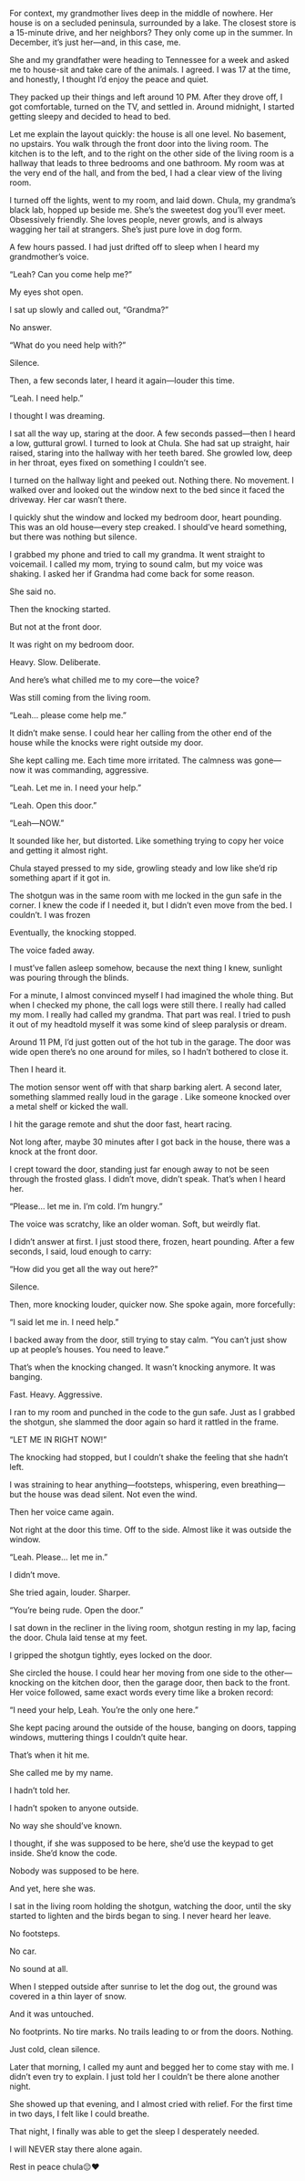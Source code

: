 

For context, my grandmother lives deep in the middle of nowhere. Her house is on a secluded peninsula, surrounded by a lake. The closest store is a 15-minute drive, and her neighbors? They only come up in the summer. In December, it’s just her—and, in this case, me.

She and my grandfather were heading to Tennessee for a week and asked me to house-sit and take care of the animals. I agreed. I was 17 at the time, and honestly, I thought I’d enjoy the peace and quiet.

They packed up their things and left around 10 PM. After they drove off, I got comfortable, turned on the TV, and settled in. Around midnight, I started getting sleepy and decided to head to bed.

Let me explain the layout quickly: the house is all one level. No basement, no upstairs. You walk through the front door into the living room. The kitchen is to the left, and to the right on the other side of the living room is a hallway that leads to three bedrooms and one bathroom. My room was at the very end of the hall, and from the bed, I had a clear view of the living room.

I turned off the lights, went to my room, and laid down. Chula, my grandma’s black lab, hopped up beside me. She’s the sweetest dog you’ll ever meet. Obsessively friendly. She loves people, never growls, and is always wagging her tail at strangers. She’s just pure love in dog form.

A few hours passed. I had just drifted off to sleep when I heard my grandmother’s voice.

“Leah? Can you come help me?”

My eyes shot open.

I sat up slowly and called out, “Grandma?”

No answer.

“What do you need help with?”

Silence.

Then, a few seconds later, I heard it again—louder this time.

“Leah. I need help.”

I thought I was dreaming.

I sat all the way up, staring at the door. A few seconds passed—then I heard a low, guttural growl. I turned to look at Chula. She had sat up straight, hair raised, staring into the hallway with her teeth bared. She growled low, deep in her throat, eyes fixed on something I couldn’t see.

I turned on the hallway light and peeked out. Nothing there. No movement. I walked over and looked out the window next to the bed since it faced the driveway. Her car wasn’t there.

I quickly shut the window and locked my bedroom door, heart pounding. This was an old house—every step creaked. I should’ve heard something, but there was nothing but silence.

I grabbed my phone and tried to call my grandma. It went straight to voicemail. I called my mom, trying to sound calm, but my voice was shaking. I asked her if Grandma had come back for some reason.

She said no. 

Then the knocking started.

But not at the front door.

It was right on my bedroom door.

Heavy. Slow. Deliberate.

And here’s what chilled me to my core—the voice?

Was still coming from the living room.

“Leah… please come help me.”

It didn’t make sense. I could hear her calling from the other end of the house while the knocks were right outside my door.

She kept calling me. Each time more irritated. The calmness was gone—now it was commanding, aggressive.

“Leah. Let me in. I need your help.”

“Leah. Open this door.”

“Leah—NOW.”

It sounded like her, but distorted. Like something trying to copy her voice and getting it almost right.

Chula stayed pressed to my side, growling steady and low like she’d rip something apart if it got in.

The shotgun was in the same room with me locked in the gun safe in the corner. I knew the code if I needed it, but I didn’t even move from the bed. I couldn’t. I was frozen

Eventually, the knocking stopped.

The voice faded away.

I must’ve fallen asleep somehow, because the next thing I knew, sunlight was pouring through the blinds.

For a minute, I almost convinced myself I had imagined the whole thing. But when I checked my phone, the call logs were still there. I really had called my mom. I really had called my grandma. That part was real.
I tried to push it out of my headtold myself it was some kind of sleep paralysis or dream.

Around 11 PM, I’d just gotten out of the hot tub in the garage. The door was wide open there’s no one around for miles, so I hadn’t bothered to close it.

Then I heard it.

The motion sensor went off with that sharp barking alert. A second later, something slammed really loud in the garage . Like someone knocked over a metal shelf or kicked the wall.

I hit the garage remote and shut the door fast, heart racing.

Not long after, maybe 30 minutes after I got back in the house, there was a knock at the front door.

I crept toward the door, standing just far enough away to not be seen through the frosted glass. I didn’t move, didn’t speak. That’s when I heard her.

“Please… let me in. I’m cold. I’m hungry.”

The voice was scratchy, like an older woman. Soft, but weirdly flat.

I didn’t answer at first. I just stood there, frozen, heart pounding. After a few seconds, I said, loud enough to carry:

“How did you get all the way out here?”

Silence.

Then, more knocking louder, quicker now. She spoke again, more forcefully:

“I said let me in. I need help.”

I backed away from the door, still trying to stay calm. “You can’t just show up at people’s houses. You need to leave.”

That’s when the knocking changed. It wasn’t knocking anymore. It was banging.

Fast. Heavy. Aggressive.

I ran to my room and punched in the code to the gun safe. Just as I grabbed the shotgun, she slammed the door again so hard it rattled in the frame.

“LET ME IN RIGHT NOW!”

The knocking had stopped, but I couldn’t shake the feeling that she hadn’t left.

I was straining to hear anything—footsteps, whispering, even breathing—but the house was dead silent. Not even the wind.

Then her voice came again.

Not right at the door this time. Off to the side. Almost like it was outside the window.

“Leah. Please… let me in.”

I didn’t move.

She tried again, louder. Sharper.

“You’re being rude. Open the door.”

I sat down in the recliner in the living room, shotgun resting in my lap, facing the door. Chula laid tense at my feet.

I gripped the shotgun tightly, eyes locked on the door.

She circled the house. I could hear her moving from one side to the other—knocking on the kitchen door, then the garage door, then back to the front. Her voice followed, same exact words every time like a broken record:

“I need your help, Leah. You’re the only one here.”

She kept pacing around the outside of the house, banging on doors, tapping windows, muttering things I couldn’t quite hear.

That’s when it hit me.

She called me by my name.

I hadn’t told her.

I hadn’t spoken to anyone outside.

No way she should’ve known.

I thought, if she was supposed to be here, she’d use the keypad to get inside. She’d know the code.

Nobody was supposed to be here.

And yet, here she was.

I sat in the living room holding the shotgun, watching the door, until the sky started to lighten and the birds began to sing. I never heard her leave.

No footsteps.

No car.

No sound at all.

When I stepped outside after sunrise to let the dog out, the ground was covered in a thin layer of snow.

And it was untouched.

No footprints. No tire marks. No trails leading to or from the doors. Nothing.

Just cold, clean silence.

Later that morning, I called my aunt and begged her to come stay with me. I didn’t even try to explain. I just told her I couldn’t be there alone another night.

She showed up that evening, and I almost cried with relief. For the first time in two days, I felt like I could breathe.

That night, I finally was able to get the sleep I desperately needed.

I will NEVER stay there alone again.


Rest in peace chula😔❤️
